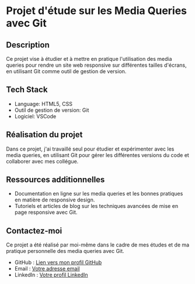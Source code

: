 # Projet d'étude sur les Media Queries avec Git

## Description
Ce projet vise à étudier et à mettre en pratique l'utilisation des media queries pour rendre un site web responsive sur différentes tailles d'écrans, en utilisant Git comme outil de gestion de version.

## Tech Stack
- Language: HTML5, CSS
- Outil de gestion de version: Git
- Logiciel: VSCode

## Réalisation du projet
Dans ce projet, j'ai travaillé seul pour étudier et expérimenter avec les media queries, en utilisant Git pour gérer les différentes versions du code et collaborer avec mes collégue.

## Ressources additionnelles
- Documentation en ligne sur les media queries et les bonnes pratiques en matière de responsive design.
- Tutoriels et articles de blog sur les techniques avancées de mise en page responsive avec Git.

## Contactez-moi
Ce projet a été réalisé par moi-même dans le cadre de mes études et de ma pratique personnelle des media queries avec Git.

- GitHub : [Lien vers mon profil GitHub](lien_vers_votre_github)
- Email : [Votre adresse email](votre_adresse_email)
- LinkedIn : [Votre profil LinkedIn](lien_vers_votre_linkedin)
